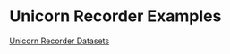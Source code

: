 # Unicorn Recorder Examples

[Unicorn Recorder Datasets](https://github.com/unicorn-bi/Unicorn-Suite-Hybrid-Black/tree/master/Unicorn%20Recorder/Datasets)